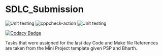 # SDLC_Submission

![Unit testing](https://github.com/99002525/SDLC_Submission/workflows/Unit%20testing/badge.svg) ![cppcheck-action](https://github.com/99002525/SDLC_Submission/workflows/cppcheck-action/badge.svg) ![Unit testing](https://github.com/99002525/SDLC_Submission/workflows/Unit%20testing/badge.svg)

[![Codacy Badge](https://api.codacy.com/project/badge/Grade/adc1f6dfd37b481ca30cd1cfa0bf2131)](https://app.codacy.com/manual/99002525/SDLC_Submission?utm_source=github.com&utm_medium=referral&utm_content=99002525/SDLC_Submission&utm_campaign=Badge_Grade_Dashboard)

Tasks that were assigned for the last day
Code and Make file References are taken from the Mini Project template given PSP and Bharth.  
